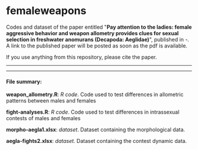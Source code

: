 # femaleweapons

Codes and dataset of the paper entitled "<strong>Pay attention to the ladies: female aggressive behavior and weapon allometry provides clues for sexual selection in freshwater anomurans (Decapoda: Aeglidae)</strong>", published in *-*. A link to the published paper will be posted as soon as the pdf is available.

If you use anything from this repository, please cite the paper.

***


-----------------------
#### File summary:</br>

<b>weapon_allometry.R</b>: *R code*. Code used to test differences in allometric patterns between males and females</br>

<b>fight-analyses.R</b>: *R code*. Code used to test differences in intrassexual contests of males and females</br>

<b>morpho-aegla1.xlsx</b>: *dataset*. Dataset containing the morphological data.</br>

<b>aegla-fights2.xlsx</b>: *dataset*. Dataset containing the contest dynamic data.</br>
